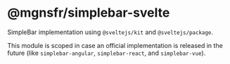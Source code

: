 # @mgnsfr/simplebar-svelte

SimpleBar implementation using `@sveltejs/kit` and `@sveltejs/package`.

This module is scoped in case an official implementation is released in the future (like `simplebar-angular`, `simplebar-react`, and `simplebar-vue`).
